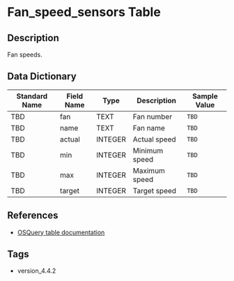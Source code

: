 # Fan_speed_sensors Table

## Description
Fan speeds.

## Data Dictionary
|Standard Name|Field Name|Type|Description|Sample Value|
|---|---|---|---|---|
|TBD|fan|TEXT|Fan number|`TBD`|
|TBD|name|TEXT|Fan name|`TBD`|
|TBD|actual|INTEGER|Actual speed|`TBD`|
|TBD|min|INTEGER|Minimum speed|`TBD`|
|TBD|max|INTEGER|Maximum speed|`TBD`|
|TBD|target|INTEGER|Target speed|`TBD`|

## References
* [OSQuery table documentation](https://osquery.io/schema/current#fan_speed_sensors)

## Tags
* version_4.4.2